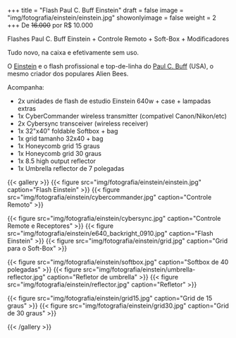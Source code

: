 +++
title = "Flash Paul C. Buff Einstein"
draft = false
image = "img/fotografia/einstein/einstein.jpg"
showonlyimage = false
weight = 2
+++
De ~~16.000~~ por <span class="price">R$ 10.000</span>

Flashes Paul C. Buff Einstein + Controle Remoto + Soft-Box + Modificadores
<!--more-->

Tudo novo, na caixa e efetivamente sem uso.

O [Einstein](https://www.paulcbuff.com/Flash-Units/Einstein/Einstein-Flash-Unit.html) e o flash profissional e top-de-linha do [Paul C. Buff](https://www.paulcbuff.com) (USA), o mesmo criador dos populares Alien Bees. 

Acompanha:

- 2x unidades de flash de estudio Einstein 640w + case + lampadas extras
- 1x CyberCommander wireless transmitter (compativel Canon/Nikon/etc)
- 2x Cybersync transceiver (wireless receiver)
- 1x 32"x40" foldable Softbox + bag
- 1x grid tamanho 32x40 + bag
- 1x Honeycomb grid 15 graus
- 1x Honeycomb grid 30 graus
- 1x 8.5 high output reflector
- 1x Umbrella reflector de 7 polegadas

{{< gallery >}}
{{< figure src="img/fotografia/einstein/einstein.jpg" caption="Flash Einstein" >}}
{{< figure src="img/fotografia/einstein/cybercommander.jpg" caption="Controle Remoto" >}}

{{< figure src="img/fotografia/einstein/cybersync.jpg" caption="Controle Remote e Receptores" >}}
{{< figure src="img/fotografia/einstein/e640_backright_0910.jpg" caption="Flash Einstein" >}}
{{< figure src="img/fotografia/einstein/grid.jpg" caption="Grid para o Soft-Box" >}}

{{< figure src="img/fotografia/einstein/softbox.jpg" caption="Softbox de 40 polegadas" >}}
{{< figure src="img/fotografia/einstein/umbrella-reflector.jpg" caption="Refletor de umbrella" >}}
{{< figure src="img/fotografia/einstein/reflector.jpg" caption="Refletor" >}}

{{< figure src="img/fotografia/einstein/grid15.jpg" caption="Grid de 15 graus" >}}
{{< figure src="img/fotografia/einstein/grid30.jpg" caption="Grid de 30 graus" >}}

{{< /gallery >}}